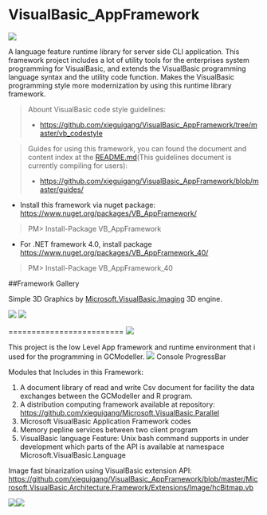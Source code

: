 # VisualBasic_AppFramework

![](https://cdn.rawgit.com/LunaGao/BlessYourCodeTag/master/tags/alpaca.svg)

A language feature runtime library for server side CLI application. This framework project includes a lot of utility tools for the enterprises system programming for VisualBasic, and extends the VisualBasic programming language syntax and the utility code function. Makes the VisualBasic programming style more modernization by using this runtime library framework.

>Abount VisualBasic code style guidelines:
> + https://github.com/xieguigang/VisualBasic_AppFramework/tree/master/vb_codestyle

>Guides for using this framework, you can found the document and content index at the [README.md](https://github.com/xieguigang/VisualBasic_AppFramework/blob/master/guides/README.md)(This guidelines document is currently compiling for users):
> + https://github.com/xieguigang/VisualBasic_AppFramework/blob/master/guides/


+ Install this framework via nuget package:
https://www.nuget.org/packages/VB_AppFramework/

>  PM> Install-Package VB_AppFramework

+ For .NET framework 4.0, install package
https://www.nuget.org/packages/VB_AppFramework_40/

>  PM> Install-Package VB_AppFramework_40

##Framework Gallery

Simple 3D Graphics by [Microsoft.VisualBasic.Imaging](https://github.com/xieguigang/VisualBasic_AppFramework/tree/master/Datavisualization/Microsoft.VisualBasic.Imaging) 3D engine.

![](https://raw.githubusercontent.com/xieguigang/VisualBasic_AppFramework/master/Datavisualization/2016-04-30.png)
![](https://raw.githubusercontent.com/xieguigang/VisualBasic_AppFramework/master/Datavisualization/2016-04-30%20(2).png)

=========================
![](https://raw.githubusercontent.com/xieguigang/VisualBasic_AppFramework/master/20160426133200.jpg)

This project is the low Level App framework and runtime environment that i used for the programming in GCModeller.
![](https://raw.githubusercontent.com/xieguigang/VisualBasic_AppFramework/master/Microsoft.VisualBasic.Architecture.Framework/ConsoleDevices/ProgressBar/ProgressBar.png)
Console ProgressBar

Modules that Includes in this Framework:

>
1. A document library of read and write Csv document for facility the data exchanges between the GCModeller and R program.
2. A distribution computing framework available at repository: https://github.com/xieguigang/Microsoft.VisualBasic.Parallel
3. Microsoft VisualBasic Application Framework codes
4. Memory pepline services between two client program
5. VisualBasic language Feature:  Unix bash command supports in under development which parts of the API is available at namespace Microsoft.VisualBasic.Language

Image fast binarization using VisualBasic extension API:
https://github.com/xieguigang/VisualBasic_AppFramework/blob/master/Microsoft.VisualBasic.Architecture.Framework/Extensions/Image/hcBitmap.vb

![](https://raw.githubusercontent.com/xieguigang/VisualBasic_AppFramework/master/Microsoft.VisualBasic.Architecture.Framework/Extensions/Image/f13e6388b975d9434ad9e1a41272d242_1_orig.jpg)![](https://raw.githubusercontent.com/xieguigang/VisualBasic_AppFramework/master/Microsoft.VisualBasic.Architecture.Framework/Extensions/Image/lena.binary.jpg)

